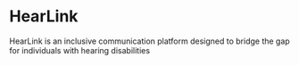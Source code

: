 # HearLink
HearLink is an inclusive communication platform designed to bridge the gap for individuals with hearing disabilities
